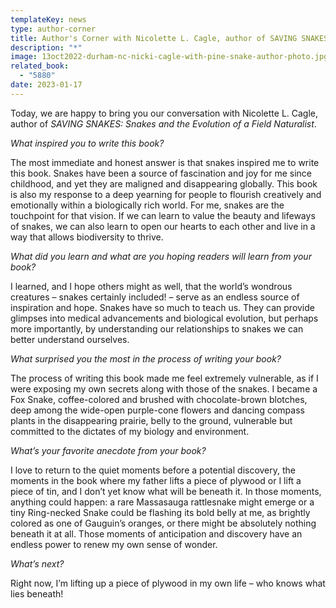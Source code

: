 ```yaml
---
templateKey: news
type: author-corner
title: Author's Corner with Nicolette L. Cagle, author of SAVING SNAKES
description: "*"
image: 13oct2022-durham-nc-nicki-cagle-with-pine-snake-author-photo.jpg
related_book:
  - "5880"
date: 2023-01-17
---
```

Today, we are happy to bring you our conversation with Nicolette L. Cagle, author of *SAVING SNAKES: Snakes and the Evolution of a Field Naturalist*.

*What inspired you to write this book?* 

The most immediate and honest answer is that snakes inspired me to write this book. Snakes have been a source of fascination and joy for me since childhood, and yet they are maligned and disappearing globally. This book is also my response to a deep yearning for people to flourish creatively and emotionally within a biologically rich world. For me, snakes are the touchpoint for that vision. If we can learn to value the beauty and lifeways of snakes, we can also learn to open our hearts to each other and live in a way that allows biodiversity to thrive.

*What did you learn and what are you hoping readers will learn from your book?* 

I learned, and I hope others might as well, that the world’s wondrous creatures – snakes certainly included! – serve as an endless source of inspiration and hope. Snakes have so much to teach us. They can provide glimpses into medical advancements and biological evolution, but perhaps more importantly, by understanding our relationships to snakes we can better understand ourselves.

*What surprised you the most in the process of writing your book?* 

The process of writing this book made me feel extremely vulnerable, as if I were exposing my own secrets along with those of the snakes. I became a Fox Snake, coffee-colored and brushed with chocolate-brown blotches, deep among the wide-open purple-cone flowers and dancing compass plants in the disappearing prairie, belly to the ground, vulnerable but committed to the dictates of my biology and environment.

*What’s your favorite anecdote from your book?*

I love to return to the quiet moments before a potential discovery, the moments in the book where my father lifts a piece of plywood or I lift a piece of tin, and I don’t yet know what will be beneath it. In those moments, anything could happen: a rare Massasauga rattlesnake might emerge or a tiny Ring-necked Snake could be flashing its bold belly at me, as brightly colored as one of Gauguin’s oranges, or there might be absolutely nothing beneath it at all. Those moments of anticipation and discovery have an endless power to renew my own sense of wonder. 

*What’s next?* 

Right now, I’m lifting up a piece of plywood in my own life – who knows what lies beneath!
